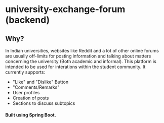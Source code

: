 # university-exchange-forum (backend)

## Why?
In Indian universities, websites like Reddit and a lot of other online forums are usually off-limits for posting information and talking about matters concerning the university (Both academic and informal). This platform is intended to be used for interations within the student community. 
It currently supports:
- "Like" and "Dislike" Button
- "Comments/Remarks"
- User profiles
- Creation of posts
- Sections to discuss subtopics 

#### Built using Spring Boot.

